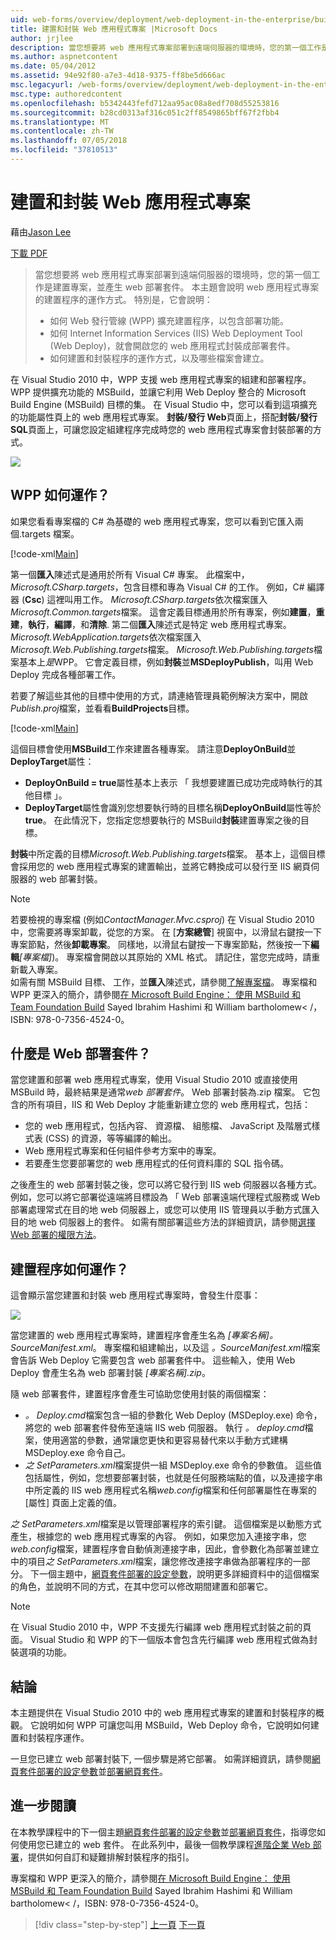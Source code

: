 ```yaml
---
uid: web-forms/overview/deployment/web-deployment-in-the-enterprise/building-and-packaging-web-application-projects
title: 建置和封裝 Web 應用程式專案 |Microsoft Docs
author: jrjlee
description: 當您想要將 web 應用程式專案部署到遠端伺服器的環境時，您的第一個工作是建置專案，並產生 web 部署 packa...
ms.author: aspnetcontent
ms.date: 05/04/2012
ms.assetid: 94e92f80-a7e3-4d18-9375-ff8be5d666ac
msc.legacyurl: /web-forms/overview/deployment/web-deployment-in-the-enterprise/building-and-packaging-web-application-projects
msc.type: authoredcontent
ms.openlocfilehash: b5342443fefd712aa95ac08a8edf708d55253816
ms.sourcegitcommit: b28cd0313af316c051c2ff8549865bff67f2fbb4
ms.translationtype: MT
ms.contentlocale: zh-TW
ms.lasthandoff: 07/05/2018
ms.locfileid: "37810513"
---
```

<a name="building-and-packaging-web-application-projects"></a>建置和封裝 Web 應用程式專案
====================
藉由[Jason Lee](https://github.com/jrjlee)

[下載 PDF](https://msdnshared.blob.core.windows.net/media/MSDNBlogsFS/prod.evol.blogs.msdn.com/CommunityServer.Blogs.Components.WeblogFiles/00/00/00/63/56/8130.DeployingWebAppsInEnterpriseScenarios.pdf)

> 當您想要將 web 應用程式專案部署到遠端伺服器的環境時，您的第一個工作是建置專案，並產生 web 部署套件。 本主題會說明 web 應用程式專案的建置程序的運作方式。 特別是，它會說明：
> 
> - 如何 Web 發行管線 (WPP) 擴充建置程序，以包含部署功能。
> - 如何 Internet Information Services (IIS) Web Deployment Tool (Web Deploy)，就會開啟您的 web 應用程式封裝成部署套件。
> - 如何建置和封裝程序的運作方式，以及哪些檔案會建立。


在 Visual Studio 2010 中，WPP 支援 web 應用程式專案的組建和部署程序。 WPP 提供擴充功能的 MSBuild，並讓它利用 Web Deploy 整合的 Microsoft Build Engine (MSBuild) 目標的集。 在 Visual Studio 中，您可以看到這項擴充的功能屬性頁上的 web 應用程式專案。 **封裝/發行 Web**頁面上，搭配**封裝/發行 SQL**頁面上，可讓您設定組建程序完成時您的 web 應用程式專案會封裝部署的方式。

![](building-and-packaging-web-application-projects/_static/image1.png)

## <a name="how-does-the-wpp-work"></a>WPP 如何運作？

如果您看看專案檔的 C# 為基礎的 web 應用程式專案，您可以看到它匯入兩個.targets 檔案。


[!code-xml[Main](building-and-packaging-web-application-projects/samples/sample1.xml)]


第一個**匯入**陳述式是通用於所有 Visual C# 專案。 此檔案中， *Microsoft.CSharp.targets*，包含目標和專為 Visual C# 的工作。 例如，C# 編譯器 (**Csc**) 這裡叫用工作。 *Microsoft.CSharp.targets*依次檔案匯入*Microsoft.Common.targets*檔案。 這會定義目標通用於所有專案，例如**建置**，**重建**，**執行**，**編譯**，和**清除**. 第二個**匯入**陳述式是特定 web 應用程式專案。 *Microsoft.WebApplication.targets*依次檔案匯入*Microsoft.Web.Publishing.targets*檔案。 *Microsoft.Web.Publishing.targets*檔案基本上*是*WPP。 它會定義目標，例如**封裝**並**MSDeployPublish**，叫用 Web Deploy 完成各種部署工作。

若要了解這些其他的目標中使用的方式，請連絡管理員範例解決方案中，開啟*Publish.proj*檔案，並看看**BuildProjects**目標。


[!code-xml[Main](building-and-packaging-web-application-projects/samples/sample2.xml)]


這個目標會使用**MSBuild**工作來建置各種專案。 請注意**DeployOnBuild**並**DeployTarget**屬性：

- **DeployOnBuild = true**屬性基本上表示 「 我想要建置已成功完成時執行的其他目標 」。
- **DeployTarget**屬性會識別您想要執行時的目標名稱**DeployOnBuild**屬性等於**true**。 在此情況下，您指定您想要執行的 MSBuild**封裝**建置專案之後的目標。

**封裝**中所定義的目標*Microsoft.Web.Publishing.targets*檔案。 基本上，這個目標會採用您的 web 應用程式專案的建置輸出，並將它轉換成可以發行至 IIS 網頁伺服器的 web 部署封裝。

> [!NOTE]
> 若要檢視的專案檔 (例如<em>ContactManager.Mvc.csproj</em>) 在 Visual Studio 2010 中，您需要將專案卸載，從您的方案。 在 [<strong>方案總管</strong>] 視窗中，以滑鼠右鍵按一下專案節點，然後<strong>卸載專案</strong>。 同樣地，以滑鼠右鍵按一下專案節點，然後按一下<strong>編輯</strong><em>[專案檔]</em>)。 專案檔會開啟以其原始的 XML 格式。 請記住，當您完成時，請重新載入專案。  
> 如需有關 MSBuild 目標、 工作，並<strong>匯入</strong>陳述式，請參閱[了解專案檔](understanding-the-project-file.md)。 專案檔和 WPP 更深入的簡介，請參閱[在 Microsoft Build Engine： 使用 MSBuild 和 Team Foundation Build](http://amzn.com/0735645248) Sayed Ibrahim Hashimi 和 William bartholomew< /，ISBN: 978-0-7356-4524-0。


## <a name="what-is-a-web-deployment-package"></a>什麼是 Web 部署套件？

當您建置和部署 web 應用程式專案，使用 Visual Studio 2010 或直接使用 MSBuild 時，最終結果是通常*web 部署套件*。 Web 部署封裝為.zip 檔案。 它包含的所有項目，IIS 和 Web Deploy 才能重新建立您的 web 應用程式，包括：

- 您的 web 應用程式，包括內容、 資源檔、 組態檔、 JavaScript 及階層式樣式表 (CSS) 的資源，等等編譯的輸出。
- Web 應用程式專案和任何組件參考方案中的專案。
- 若要產生您要部署您的 web 應用程式的任何資料庫的 SQL 指令碼。

之後產生的 web 部署封裝之後，您可以將它發行到 IIS web 伺服器以各種方式。 例如，您可以將它部署從遠端將目標設為 「 Web 部署遠端代理程式服務或 Web 部署處理常式在目的地 web 伺服器上，或您可以使用 IIS 管理員以手動方式匯入目的地 web 伺服器上的套件。 如需有關部署這些方法的詳細資訊，請參閱[選擇 Web 部署的權限方法](../configuring-server-environments-for-web-deployment/choosing-the-right-approach-to-web-deployment.md)。

## <a name="how-does-the-build-process-work"></a>建置程序如何運作？

這會顯示當您建置和封裝 web 應用程式專案時，會發生什麼事：

![](building-and-packaging-web-application-projects/_static/image2.png)

當您建置的 web 應用程式專案時，建置程序會產生名為 *[專案名稱]。SourceManifest.xml*。 專案檔和組建輸出，以及這 *。SourceManifest.xml*檔案會告訴 Web Deploy 它需要包含 web 部署套件中。 這些輸入，使用 Web Deploy 會產生名為 web 部署封裝 *[專案名稱].zip*。

隨 web 部署套件，建置程序會產生可協助您使用封裝的兩個檔案：

- *。 Deploy.cmd*檔案包含一組的參數化 Web Deploy (MSDeploy.exe) 命令，將您的 web 部署套件發佈至遠端 IIS web 伺服器。 執行 *。 deploy.cmd*檔案，使用適當的參數，通常讓您更快和更容易替代來以手動方式建構 MSDeploy.exe 命令自己。
- *之 SetParameters.xml*檔案提供一組 MSDeploy.exe 命令的參數值。 這些值包括屬性，例如，您想要部署封裝，也就是任何服務端點的值，以及連接字串中所定義的 IIS web 應用程式名稱*web.config*檔案和任何部署屬性在專案的 [屬性] 頁面上定義的值。

*之 SetParameters.xml*檔案是以管理部署程序的索引鍵。 這個檔案是以動態方式產生，根據您的 web 應用程式專案的內容。 例如，如果您加入連接字串，您*web.config*檔案，建置程序會自動偵測連接字串，因此，會參數化為部署並建立中的項目*之 SetParameters.xml*檔案，讓您修改連接字串做為部署程序的一部分。 下一個主題中，[網頁套件部署的設定參數](configuring-parameters-for-web-package-deployment.md)，說明更多詳細資料中的這個檔案的角色，並說明不同的方式，在其中您可以修改期間建置和部署它。

> [!NOTE]
> 在 Visual Studio 2010 中，WPP 不支援先行編譯 web 應用程式封裝之前的頁面。 Visual Studio 和 WPP 的下一個版本會包含先行編譯 web 應用程式做為封裝選項的功能。


## <a name="conclusion"></a>結論

本主題提供在 Visual Studio 2010 中的 web 應用程式專案的建置和封裝程序的概觀。 它說明如何 WPP 可讓您叫用 MSBuild，Web Deploy 命令，它說明如何建置和封裝程序運作。

一旦您已建立 web 部署封裝下, 一個步驟是將它部署。 如需詳細資訊，請參閱[網頁套件部署的設定參數](configuring-parameters-for-web-package-deployment.md)並[部署網頁套件](deploying-web-packages.md)。

## <a name="further-reading"></a>進一步閱讀

在本教學課程中的下一個主題[網頁套件部署的設定參數](configuring-parameters-for-web-package-deployment.md)並[部署網頁套件](deploying-web-packages.md)，指導您如何使用您已建立的 web 套件。 在此系列中，最後一個教學課程[進階企業 Web 部署](../advanced-enterprise-web-deployment/advanced-enterprise-web-deployment.md)，提供如何自訂和疑難排解封裝程序的指引。

專案檔和 WPP 更深入的簡介，請參閱[在 Microsoft Build Engine： 使用 MSBuild 和 Team Foundation Build](http://amzn.com/0735645248) Sayed Ibrahim Hashimi 和 William bartholomew< /，ISBN: 978-0-7356-4524-0。

> [!div class="step-by-step"]
> [上一頁](understanding-the-build-process.md)
> [下一頁](configuring-parameters-for-web-package-deployment.md)

